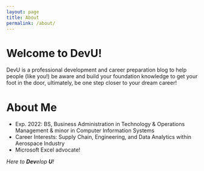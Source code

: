 ```yaml
---
layout: page
title: About
permalink: /about/
---
```

# Welcome to DevU!

DevU is a professional development and career preparation blog to help people (like you!) be aware and build your foundation knowledge to get your foot in the door, ultimately, be one step closer to your dream career!

# About Me

* Exp. 2022: BS, Business Administration in Technology & Operations Management & minor in Computer Information Systems
* Career Interests: Supply Chain, Engineering, and Data Analytics within Aerospace Industry
* Microsoft Excel advocate!

*Here to **Dev**elop **U**!*
